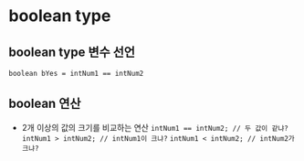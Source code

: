# boolean type

## boolean type 변수 선언

```boolean bYes = intNum1 == intNum2```

## boolean 연산
* 2개 이상의 값의 크기를 비교하는 연산
```intNum1 == intNum2; // 두 값이 같냐?```
```intNum1 > intNum2; // intNum1이 크냐?```
```intNum1 < intNum2; // intNum2가 크냐?```
